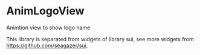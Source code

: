 # AnimLogoView
Animtion view to show logo name

This library is separated from widgets of library sui, see more widgets from https://github.com/seagazer/sui.
